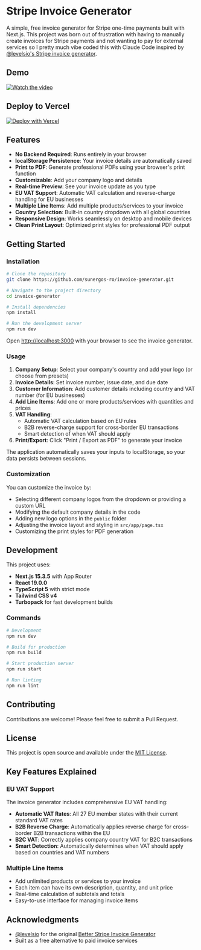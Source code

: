 # Stripe Invoice Generator

A simple, free invoice generator for Stripe one-time payments built with Next.js. This project was born out of frustration with having to manually create invoices for Stripe payments and not wanting to pay for external services so I pretty much vibe coded this with Claude Code inspired by [@levelsio's Stripe invoice generator](https://gist.github.com/levelsio/b30721cc99166223fcf3dd590d6d0454).

## Demo

[![Watch the video](https://img.youtube.com/vi/Hwarc6oYa-o/0.jpg)](https://youtu.be/Hwarc6oYa-o)

## Deploy to Vercel

[![Deploy with Vercel](https://vercel.com/button)](https://vercel.com/new/clone?repository-url=https://github.com/sunergos-ro/invoice-generator)

## Features

- **No Backend Required**: Runs entirely in your browser
- **localStorage Persistence**: Your invoice details are automatically saved
- **Print to PDF**: Generate professional PDFs using your browser's print function
- **Customizable**: Add your company logo and details
- **Real-time Preview**: See your invoice update as you type
- **EU VAT Support**: Automatic VAT calculation and reverse-charge handling for EU businesses
- **Multiple Line Items**: Add multiple products/services to your invoice
- **Country Selection**: Built-in country dropdown with all global countries
- **Responsive Design**: Works seamlessly on desktop and mobile devices
- **Clean Print Layout**: Optimized print styles for professional PDF output

## Getting Started

### Installation

```bash
# Clone the repository
git clone https://github.com/sunergos-ro/invoice-generator.git

# Navigate to the project directory
cd invoice-generator

# Install dependencies
npm install

# Run the development server
npm run dev
```

Open [http://localhost:3000](http://localhost:3000) with your browser to see the invoice generator.

### Usage

1. **Company Setup**: Select your company's country and add your logo (or choose from presets)
2. **Invoice Details**: Set invoice number, issue date, and due date
3. **Customer Information**: Add customer details including country and VAT number (for EU businesses)
4. **Add Line Items**: Add one or more products/services with quantities and prices
5. **VAT Handling**: 
   - Automatic VAT calculation based on EU rules
   - B2B reverse-charge support for cross-border EU transactions
   - Smart detection of when VAT should apply
6. **Print/Export**: Click "Print / Export as PDF" to generate your invoice

The application automatically saves your inputs to localStorage, so your data persists between sessions.

### Customization

You can customize the invoice by:
- Selecting different company logos from the dropdown or providing a custom URL
- Modifying the default company details in the code
- Adding new logo options in the `public` folder
- Adjusting the invoice layout and styling in `src/app/page.tsx`
- Customizing the print styles for PDF generation

## Development

This project uses:
- **Next.js 15.3.5** with App Router
- **React 19.0.0**
- **TypeScript 5** with strict mode
- **Tailwind CSS v4**
- **Turbopack** for fast development builds

### Commands

```bash
# Development
npm run dev

# Build for production
npm run build

# Start production server
npm run start

# Run linting
npm run lint
```

## Contributing

Contributions are welcome! Please feel free to submit a Pull Request.

## License

This project is open source and available under the [MIT License](LICENSE).

## Key Features Explained

### EU VAT Support
The invoice generator includes comprehensive EU VAT handling:
- **Automatic VAT Rates**: All 27 EU member states with their current standard VAT rates
- **B2B Reverse Charge**: Automatically applies reverse charge for cross-border B2B transactions within the EU
- **B2C VAT**: Correctly applies company country VAT for B2C transactions
- **Smart Detection**: Automatically determines when VAT should apply based on countries and VAT numbers

### Multiple Line Items
- Add unlimited products or services to your invoice
- Each item can have its own description, quantity, and unit price
- Real-time calculation of subtotals and totals
- Easy-to-use interface for managing invoice items

## Acknowledgments

- [@levelsio](https://twitter.com/levelsio) for the original [Better Stripe Invoice Generator](https://gist.github.com/levelsio/b30721cc99166223fcf3dd590d6d0454)
- Built as a free alternative to paid invoice services
